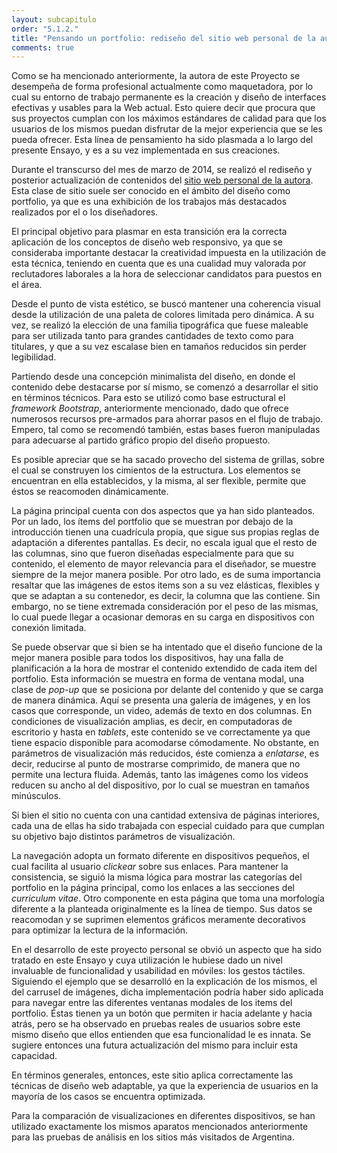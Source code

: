```yaml
---
layout: subcapitulo
order: "5.1.2."
title: "Pensando un portfolio: rediseño del sitio web personal de la autora"
comments: true
---
```


Como se ha mencionado anteriormente, la autora de este Proyecto se desempeña de forma profesional actualmente como maquetadora, por lo cual su entorno de trabajo permanente es la creación y diseño de interfaces efectivas y usables para la Web actual. Esto quiere decir que procura que sus proyectos cumplan con los máximos estándares de calidad para que los usuarios de los mismos puedan disfrutar de la mejor experiencia que se les pueda ofrecer. Esta línea de pensamiento ha sido plasmada a lo largo del presente Ensayo, y es a su vez implementada en sus creaciones.

Durante el transcurso del mes de marzo de 2014, se realizó el rediseño y posterior actualización de contenidos del [sitio web personal de la autora](http://www.amireynoso.com.ar). Esta clase de sitio suele ser conocido en el ámbito del diseño como portfolio, ya que es una exhibición de los trabajos más destacados realizados por el o los diseñadores.

El principal objetivo para plasmar en esta transición era la correcta aplicación de los conceptos de diseño web responsivo, ya que se consideraba importante destacar la creatividad impuesta en la utilización de esta técnica, teniendo en cuenta que es una cualidad muy valorada por reclutadores laborales a la hora de seleccionar candidatos para puestos en el área.

Desde el punto de vista estético, se buscó mantener una coherencia visual desde la utilización de una paleta de colores limitada pero dinámica. A su vez, se realizó la elección de una familia tipográfica que fuese maleable para ser utilizada tanto para grandes cantidades de texto como para titulares, y que a su vez escalase bien en tamaños reducidos sin perder legibilidad.

Partiendo desde una concepción minimalista del diseño, en donde el contenido debe destacarse por sí mismo, se comenzó a desarrollar el sitio en términos técnicos. Para esto se utilizó como base estructural el _framework_ _Bootstrap_, anteriormente mencionado, dado que ofrece numerosos recursos pre-armados para ahorrar pasos en el flujo de trabajo. Empero, tal como se recomendó también, estas bases fueron manipuladas para adecuarse al partido gráfico propio del diseño propuesto.

Es posible apreciar que se ha sacado provecho del sistema de grillas, sobre el cual se construyen los cimientos de la estructura. Los elementos se encuentran en ella establecidos, y la misma, al ser flexible, permite que éstos se reacomoden dinámicamente.

La página principal cuenta con dos aspectos que ya han sido planteados. Por un lado, los ítems del portfolio que se muestran por debajo de la introducción tienen una cuadrícula propia, que sigue sus propias reglas de adaptación a diferentes pantallas. Es decir, no escala igual que el resto de las columnas, sino que fueron diseñadas especialmente para que su contenido, el elemento de mayor relevancia para el diseñador, se muestre siempre de la mejor manera posible. Por otro lado, es de suma importancia resaltar que las imágenes de estos items son a su vez elásticas, flexibles y que se adaptan a su contenedor, es decir, la columna que las contiene. Sin embargo, no se tiene extremada consideración por el peso de las mismas, lo cual puede llegar a ocasionar demoras en su carga en dispositivos con conexión limitada.

Se puede observar que si bien se ha intentado que el diseño funcione de la mejor manera posible para todos los dispositivos, hay una falla de planificación a la hora de mostrar el contenido extendido de cada item del portfolio. Esta información se muestra en forma de ventana modal, una clase de _pop-up_ que se posiciona por delante del contenido y que se carga de manera dinámica. Aquí se presenta una galería de imágenes, y en los casos que corresponde, un video, además de texto en dos columnas. En condiciones de visualización amplias, es decir, en computadoras de escritorio y hasta en _tablets_, este contenido se ve correctamente ya que tiene espacio disponible para acomodarse cómodamente. No obstante, en parámetros de visualización más reducidos, éste comienza a _enlatarse_, es decir, reducirse al punto de mostrarse comprimido, de manera que no permite una lectura fluida. Además, tanto las imágenes como los videos reducen su ancho al del dispositivo, por lo cual se muestran en tamaños minúsculos.

Si bien el sitio no cuenta con una cantidad extensiva de páginas interiores, cada una de ellas ha sido trabajada con especial cuidado para que cumplan su objetivo bajo distintos parámetros de visualización.

La navegación adopta un formato diferente en dispositivos pequeños, el cual facilita al usuario _clickear_ sobre sus enlaces. Para mantener la consistencia, se siguió la misma lógica para mostrar las categorías del portfolio en la página principal, como los enlaces a las secciones del _curriculum vitae_. Otro componente en esta página que toma una morfología diferente a la planteada originalmente es la línea de tiempo. Sus datos se reacomodan y se suprimen elementos gráficos meramente decorativos para optimizar la lectura de la información.

En el desarrollo de este proyecto personal se obvió un aspecto que ha sido tratado en este Ensayo y cuya utilización le hubiese dado un nivel invaluable de funcionalidad y usabilidad en móviles: los gestos táctiles. Siguiendo el ejemplo que se desarrolló en la explicación de los mismos, el del carrusel de imágenes, dicha implementación podría haber sido aplicada para navegar entre las diferentes ventanas modales de los items del portfolio. Éstas tienen ya un botón que permiten ir hacia adelante y hacia atrás, pero se ha observado en pruebas reales de usuarios sobre este mismo diseño que ellos entienden que esa funcionalidad le es innata. Se sugiere entonces una futura actualización del mismo para incluir esta capacidad.

En términos generales, entonces, este sitio aplica correctamente las técnicas de diseño web adaptable, ya que la experiencia de usuarios en la mayoría de los casos se encuentra optimizada.

Para la comparación de visualizaciones en diferentes dispositivos, se han utilizado exactamente los mismos aparatos mencionados anteriormente para las pruebas de análisis en los sitios más visitados de Argentina.

